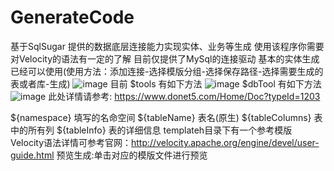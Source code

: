 # GenerateCode
基于SqlSugar 提供的数据底层连接能力实现实体、业务等生成
使用该程序你需要对Velocity的语法有一定的了解
目前仅提供了MySql的连接驱动
基本的实体生成已经可以使用(使用方法：添加连接-选择模版分组-选择保存路径-选择需要生成的表或者库-生成)
![image](https://user-images.githubusercontent.com/27138744/122718580-b13b0400-d29f-11eb-952b-79b9f28edd2f.png)
目前 $tools 有如下方法
![image](https://user-images.githubusercontent.com/27138744/122718818-f4957280-d29f-11eb-9b59-00ede40a1033.png)
$dbTool 有如下方法
![image](https://user-images.githubusercontent.com/27138744/122718966-24dd1100-d2a0-11eb-9da9-03733c3a1ba0.png)
此处详情请参考: https://www.donet5.com/Home/Doc?typeId=1203

${namespace} 填写的名命空间
${tableName} 表名(原生)
${tableColumns} 表中的所有列
${tableInfo} 表的详细信息
templateh目录下有一个参考模版
Velocity语法详情可参考官网：http://velocity.apache.org/engine/devel/user-guide.html
预览生成:单击对应的模版文件进行预览
